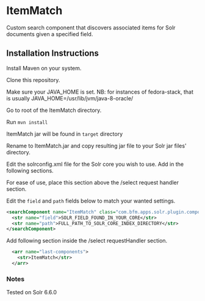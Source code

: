 # ItemMatch
Custom search component that discovers associated items for Solr documents given a specified field.

## Installation Instructions
Install Maven on your system.

Clone this repository.

Make sure your JAVA_HOME is set. NB: for instances of fedora-stack, that is usually JAVA_HOME=/usr/lib/jvm/java-8-oracle/

Go to root of the ItemMatch directory.

Run `mvn install`

ItemMatch jar will be found in `target` directory

Rename to ItemMatch.jar and copy resulting jar file to your Solr jar files' directory.

Edit the solrconfig.xml file for the Solr core you wish to use. Add in the following sections.

For ease of use, place this section above the /select request handler section.

Edit the `field` and `path` fields below to match your wanted settings.
  ```xml
  <searchComponent name="ItemMatch" class="com.bfm.apps.solr.plugin.components.ItemMatch">
    <str name="field">SOLR_FIELD_FOUND_IN_YOUR_CORE</str>
    <str name="path">FULL_PATH_TO_SOLR_CORE_INDEX_DIRECTORY</str>
  </searchComponent>
  ```

Add following section inside the /select requestHandler section.
  ```xml
    <arr name="last-components">
      <str>ItemMatch</str>
    </arr>
  ```

### Notes
Tested on Solr 6.6.0